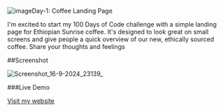 ![image](https://github.com/user-attachments/assets/fa50dcce-8067-4192-adcf-087289018795)Day-1: Coffee Landing Page

I'm excited to start my 100 Days of Code challenge with a simple landing page for Ethiopian Sunrise coffee. It's designed to look great on small screens and give people a quick 
overview of our new, ethically sourced coffee. Share your thoughts and feelings

##Screenshot

![Screenshot_16-9-2024_23139_](https://github.com/user-attachments/assets/5c58fcda-691f-4274-9145-703ecca90ba2)


###Live Demo

[Visit my website](https://roobiwebdev.github.io/The-Gentleman-s-Groom/)
